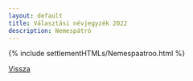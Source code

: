 ```yaml
---
layout: default
title: Választási névjegyzék 2022
description: Nemespátró
---
```


{% include settlementHTMLs/Nemespaatroo.html %}

[Vissza](./)